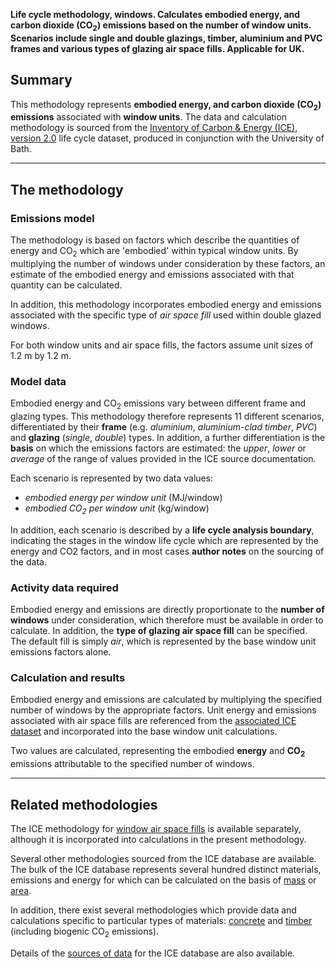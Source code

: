 **Life cycle methodology, windows. Calculates embodied energy, and
carbon dioxide (CO<sub>2</sub>) emissions based on the number of window units.
Scenarios include single and double glazings, timber, aluminium and PVC
frames and various types of glazing air space fills. Applicable for
UK.**

## Summary

This methodology represents **embodied energy, and carbon dioxide
(CO<sub>2</sub>) emissions** associated with **window units**. The data and
calculation methodology is sourced from the [Inventory of Carbon &
Energy (ICE), version 2.0](http://people.bath.ac.uk/cj219/) life cycle
dataset, produced in conjunction with the University of Bath.

-----

## The methodology

### Emissions model

The methodology is based on factors which describe the quantities of
energy and CO<sub>2</sub> which are 'embodied' within typical window units. By
multiplying the number of windows under consideration by these factors,
an estimate of the embodied energy and emissions associated with that
quantity can be calculated.

In addition, this methodology incorporates embodied energy and emissions
associated with the specific type of *air space fill* used within double
glazed windows.

For both window units and air space fills, the factors assume unit sizes
of 1.2 m by 1.2 m.

### Model data

Embodied energy and CO<sub>2</sub> emissions vary between different frame and
glazing types. This methodology therefore represents 11 different
scenarios, differentiated by their **frame** (e.g. *aluminium*,
*aluminium-clad timber*, *PVC*) and **glazing** (*single*, *double*)
types. In addition, a further differentiation is the **basis** on which
the emissions factors are estimated: the *upper*, *lower* or *average*
of the range of values provided in the ICE source documentation.

Each scenario is represented by two data values:

  - *embodied energy per window unit* (MJ/window)
  - *embodied CO<sub>2</sub> per window unit* (kg/window)

In addition, each scenario is described by a **life cycle analysis
boundary**, indicating the stages in the window life cycle which are
represented by the energy and CO2 factors, and in most cases **author
notes** on the sourcing of the data.

### Activity data required

Embodied energy and emissions are directly proportionate to the **number
of windows** under consideration, which therefore must be available in
order to calculate. In addition, the **type of glazing air space fill**
can be specified. The default fill is simply *air*, which is represented
by the base window unit emissions factors alone.

### Calculation and results

Embodied energy and emissions are calculated by multiplying the
specified number of windows by the appropriate factors. Unit energy and
emissions associated with air space fills are referenced from the
[associated ICE dataset](ICE_v2_window_fills) and incorporated into the
base window unit calculations.

Two values are calculated, representing the embodied **energy** and
**CO<sub>2</sub>** emissions attributable to the specified number of windows.

-----

## Related methodologies

The ICE methodology for [window air space fills](ICE_v2_window_fills) is
available separately, although it is incorporated into calculations in
the present methodology.

Several other methodologies sourced from the ICE database are available.
The bulk of the ICE database represents several hundred distinct
materials, emissions and energy for which can be calculated on the basis
of [mass](ICE_v2_by_mass) or [area](ICE_v2_by_area).

In addition, there exist several methodologies which provide data and
calculations specific to particular types of materials:
[concrete](ICE_v2_concrete) and [timber](ICE_v2_timber) (including
biogenic CO<sub>2</sub> emissions).

Details of the [sources of data](ICE_v2_references) for the ICE database
are also available.
